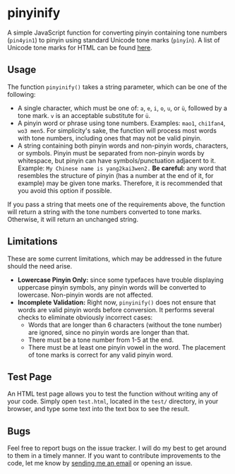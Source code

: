 # pinyinify
A simple JavaScript function for converting pinyin containing tone numbers (`pin4yin1`) to pinyin using standard Unicode tone marks (<code>pi&#768;nyi&#772;n</code>). A list of Unicode tone marks for HTML can be found [here](http://pinyin.info/unicode/unicode_test.html).

## Usage
The function `pinyinify()` takes a string parameter, which can be one of the following:

+ A single character, which must be one of: `a`, `e`, `i`, `o`, `u`, or <code>&#252;</code>, followed by a tone mark. `v` is an acceptable substitute for <code>&#252;</code>.
+ A pinyin word or phrase using tone numbers. Examples: `mao1`, `chi1fan4`, `wo3 men5`. For simplicity's sake, the function will process most words with tone numbers, including ones that may not be valid pinyin.
+ A string containing both pinyin words and non-pinyin words, characters, or symbols. Pinyin must be separated from non-pinyin words by whitespace, but pinyin can have symbols/punctuation adjacent to it. Example: `My Chinese name is yang2kai3wen2.` **Be careful:** any word that resembles the structure of pinyin (has a number at the end of it, for example) may be given tone marks. Therefore, it is recommended that you avoid this option if possible.

If you pass a string that meets one of the requirements above, the function will return a string with the tone numbers converted to tone marks. Otherwise, it will return an unchanged string.

## Limitations
These are some current limitations, which may be addressed in the future should the need arise.

+ **Lowercase Pinyin Only:** since some typefaces have trouble displaying uppercase pinyin symbols, any pinyin words will be converted to lowercase. Non-pinyin words are not affected.
+ **Incomplete Validation:** Right now, `pinyinify()` does not ensure that words are valid pinyin words before conversion. It performs several checks to eliminate obviously incorrect cases:
   - Words that are longer than 6 characters (without the tone number) are ignored, since no pinyin words are longer than that.
   - There must be a tone number from 1-5 at the end.
   - There must be at least one pinyin vowel in the word. The placement of tone marks is correct for any valid pinyin word.

## Test Page
An HTML test page allows you to test the function without writing any of your code. Simply open `test.html`, located in the `test/` directory, in your browser, and type some text into the text box to see the result.

## Bugs
Feel free to report bugs on the issue tracker. I will do my best to get around to them in a timely manner. If you want to contribute improvements to the code, let me know by [sending me an email](mailto:yangkevi@usc.edu) or opening an issue.